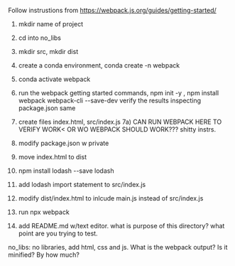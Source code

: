 Follow instrustions from https://webpack.js.org/guides/getting-started/


1) mkdir name of project
2) cd into no_libs
3) mkdir src, mkdir dist
4) create a conda environment, conda create -n webpack 
5) conda activate webpack
6) run the webpack getting started commands, npm init -y , npm install webpack webpack-cli --save-dev
verify the results inspecting package.json same
7) create files index.html, src/index.js
7a) CAN RUN WEBPACK HERE TO VERIFY WORK< OR WO WEBPACK SHOULD WORK??? shitty instrs. 
8) modify package.json w private
9) move index.html to dist
10) npm install lodash --save lodash
11) add lodash import statement to src/index.js
12) modify dist/index.html to inlcude main.js instead of src/index.js
13) run npx webpack 
 
2) add README.md w/text editor. what is purpose of this directory? what
point are you trying to test. 


no_libs: no libraries, add html, css and js. What is the webpack output? 
Is it minified? By how much? 




